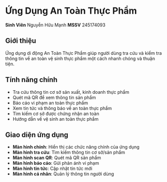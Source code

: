 # Ứng Dụng An Toàn Thực Phẩm
**Sinh Viên** Nguyễn Hữu Mạnh
**MSSV** 245174093

## Giới thiệu
Ứng dụng di động An Toàn Thực Phẩm giúp người dùng tra cứu và kiểm tra thông tin về an toàn vệ sinh thực phẩm một cách nhanh chóng và thuận tiện.

## Tính năng chính
- Tra cứu thông tin cơ sở sản xuất, kinh doanh thực phẩm
- Quét mã QR để xem thông tin sản phẩm
- Báo cáo vi phạm an toàn thực phẩm
- Xem tin tức và thông báo về an toàn thực phẩm
- Tìm kiếm cơ sở được chứng nhận an toàn 
- Hướng dẫn về vệ sinh an toàn thực phẩm

## Giao diện ứng dụng
- **Màn hình chính**: Hiển thị các chức năng chính của ứng dụng
- **Màn hình tra cứu**: Tìm kiếm thông tin cơ sở/sản phẩm
- **Màn hình scan QR**: Quét mã QR sản phẩm
- **Màn hình báo cáo**: Gửi phản ánh vi phạm
- **Màn hình tin tức**: Cập nhật tin tức mới
- **Màn hình cá nhân**: Quản lý thông tin người dùng
